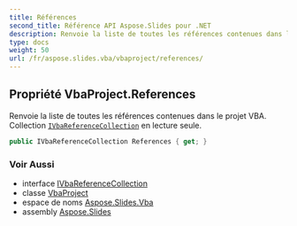 ```yaml
---  
title: Références  
second_title: Référence API Aspose.Slides pour .NET  
description: Renvoie la liste de toutes les références contenues dans le projet VBA. Collection IVbaReferenceCollection aspose.slides.vba/ivbareferencecollection en lecture seule.
type: docs  
weight: 50  
url: /fr/aspose.slides.vba/vbaproject/references/
---  
```


## Propriété VbaProject.References  

Renvoie la liste de toutes les références contenues dans le projet VBA. Collection [`IVbaReferenceCollection`](../../ivbareferencecollection) en lecture seule.  

```csharp  
public IVbaReferenceCollection References { get; }  
```  

### Voir Aussi  

* interface [IVbaReferenceCollection](../../ivbareferencecollection)  
* classe [VbaProject](../../vbaproject)  
* espace de noms [Aspose.Slides.Vba](../../vbaproject)  
* assembly [Aspose.Slides](../../../)  

<!-- NE PAS ÉDITER : généré par xmldocmd pour Aspose.Slides.dll -->  